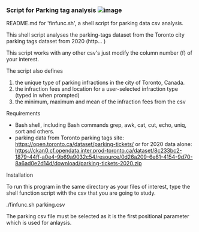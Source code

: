 ### Script for Parking tag analysis ![image](https://user-images.githubusercontent.com/13381429/200179221-b6d2f6e7-0f97-4c2e-a48e-d51b3147f417.png)
README.md for 'finfunc.sh',  a shell script for parking data csv analysis. 

This shell script analyses the parking-tags dataset from the Toronto city parking tags dataset from 2020 (http... ) 

This script works with any other csv's just modify the column number (f) of your interest. 

The script also defines
  1. the unique type of parking infractions in the city of Toronto, Canada.
  2. the infraction fees and location for a user-selected infraction type (typed in when prompted)
  3. the minimum, maximum and mean of the infraction fees from the csv

Requirements  

 - Bash shell, including Bash commands grep, awk, cat, cut, echo, uniq, sort and others. 
 - parking data from Toronto parking tags site: https://open.toronto.ca/dataset/parking-tickets/
 or for 2020 data alone:  https://ckan0.cf.opendata.inter.prod-toronto.ca/dataset/8c233bc2-1879-44ff-a0e4-9b69a9032c54/resource/0d26a209-6e61-4154-9d70-8a6ad0e2d14d/download/parking-tickets-2020.zip

Installation

To run this program in the same directory as your files of interest, 
type the shell function script with the csv that you are going to study. 

  ./finfunc.sh parking.csv
  
 The parking csv file must be selected as it is the first positional parameter which is used for anlaysis. 
